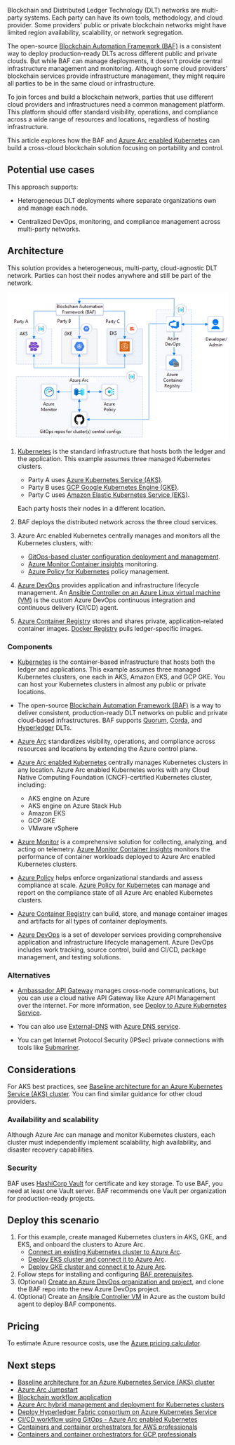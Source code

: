 Blockchain and Distributed Ledger Technology (DLT) networks are multi-party systems. Each party can have its own tools, methodology, and cloud provider. Some providers' public or private blockchain networks might have limited region availability, scalability, or network segregation.

The open-source [Blockchain Automation Framework (BAF)](https://blockchain-automation-framework.readthedocs.io/) is a consistent way to deploy production-ready DLTs across different public and private clouds. But while BAF can manage deployments, it doesn't provide central infrastructure management and monitoring. Although some cloud providers' blockchain services provide infrastructure management, they might require all parties to be in the same cloud or infrastructure.

To join forces and build a blockchain network, parties that use different cloud providers and infrastructures need a common management platform. This platform should offer standard visibility, operations, and compliance across a wide range of resources and locations, regardless of hosting infrastructure.

This article explores how the BAF and [Azure Arc enabled Kubernetes](/azure/azure-arc/kubernetes/overview) can build a cross-cloud blockchain solution focusing on portability and control.

## Potential use cases

This approach supports:

- Heterogeneous DLT deployments where separate organizations own and manage each node.

- Centralized DevOps, monitoring, and compliance management across multi-party networks.

## Architecture

This solution provides a heterogeneous, multi-party, cloud-agnostic DLT network. Parties can host their nodes anywhere and still be part of the network.

![Diagram showing a three-party blockchain network with each party using a different cloud provider, managed and monitored through BAF and Azure Arc.](media/multi-cloud-blockchain-network.png)

1. [Kubernetes](https://kubernetes.io/) is the standard infrastructure that hosts both the ledger and the application. This example assumes three managed Kubernetes clusters.
   - Party A uses [Azure Kubernetes Service (AKS)](/azure/aks/intro-kubernetes).
   - Party B uses [GCP Google Kubernetes Engine (GKE)](https://cloud.google.com/kubernetes-engine).
   - Party C uses [Amazon Elastic Kubernetes Service (EKS)](https://aws.amazon.com/eks/).
   
   Each party hosts their nodes in a different location.
   
1. BAF deploys the distributed network across the three cloud services.
   
1. Azure Arc enabled Kubernetes centrally manages and monitors all the Kubernetes clusters, with:
   
   - [GitOps-based cluster configuration deployment and management](/azure/azure-arc/kubernetes/conceptual-configurations).
   - [Azure Monitor Container insights](/azure/azure-monitor/containers/container-insights-analyze) monitoring.
   - [Azure Policy for Kubernetes](/azure/governance/policy/concepts/policy-for-kubernetes) policy management.
   
1. [Azure DevOps](https://dev.azure.com/) provides application and infrastructure lifecycle management. An [Ansible Controller on an Azure Linux virtual machine (VM)](https://azuredevopslabs.com/labs/vstsextend/ansible/) is the custom Azure DevOps continuous integration and continuous delivery (CI/CD) agent.
   
1. [Azure Container Registry](https://azure.microsoft.com/services/container-registry/) stores and shares private, application-related container images. [Docker Registry](https://docs.docker.com/registry/) pulls ledger-specific images.

### Components

- [Kubernetes](https://kubernetes.io/) is the container-based infrastructure that hosts both the ledger and applications. This example assumes three managed Kubernetes clusters, one each in AKS, Amazon EKS, and GCP GKE. You can host your Kubernetes clusters in almost any public or private locations.
  
- The open-source [Blockchain Automation Framework (BAF)](https://blockchain-automation-framework.readthedocs.io/) is a way to deliver consistent, production-ready DLT networks on public and private cloud-based infrastructures. BAF supports [Quorum](https://consensys.net/quorum/), [Corda](https://www.corda.net/), and [Hyperledger](https://www.hyperledger.org/) DLTs.
  
- [Azure Arc](https://azure.microsoft.com/services/azure-arc/) standardizes visibility, operations, and compliance across resources and locations by extending the Azure control plane.
  
- [Azure Arc enabled Kubernetes](/azure/azure-arc/kubernetes/overview) centrally manages Kubernetes clusters in any location. Azure Arc enabled Kubernetes works with any Cloud Native Computing Foundation (CNCF)-certified Kubernetes cluster, including:
  
  - AKS engine on Azure
  - AKS engine on Azure Stack Hub
  - Amazon EKS
  - GCP GKE
  - VMware vSphere
  
- [Azure Monitor](https://azure.microsoft.com/services/monitor/) is a comprehensive solution for collecting, analyzing, and acting on telemetry. [Azure Monitor Container insights](/azure/azure-monitor/containers/container-insights-overview) monitors the performance of container workloads deployed to Azure Arc enabled Kubernetes clusters.

- [Azure Policy](https://azure.microsoft.com/services/azure-policy/) helps enforce organizational standards and assess compliance at scale. [Azure Policy for Kubernetes](/azure/governance/policy/concepts/policy-for-kubernetes) can manage and report on the compliance state of all Azure Arc enabled Kubernetes clusters.
  
- [Azure Container Registry](https://azure.microsoft.com/services/container-registry/) can build, store, and manage container images and artifacts for all types of container deployments.
  
- [Azure DevOps](https://azure.microsoft.com/services/devops/) is a set of developer services providing comprehensive application and infrastructure lifecycle management. Azure DevOps includes work tracking, source control, build and CI/CD, package management, and testing solutions.

### Alternatives

- [Ambassador API Gateway](https://www.getambassador.io/products/api-gateway/) manages cross-node communications, but you can use a cloud native API Gateway like Azure API Management over the internet. For more information, see [Deploy to Azure Kubernetes Service](/azure/api-management/how-to-deploy-self-hosted-gateway-azure-kubernetes-service).
  
-  You can also use [External-DNS](https://github.com/kubernetes-sigs/external-dns) with [Azure DNS service](https://azure.microsoft.com/services/dns).
  
- You can get Internet Protocol Security (IPSec) private connections with tools like [Submariner](https://submariner.io/).

## Considerations

For AKS best practices, see [Baseline architecture for an Azure Kubernetes Service (AKS) cluster](/azure/architecture/reference-architectures/containers/aks/secure-baseline-aks). You can find similar guidance for other cloud providers.

### Availability and scalability

Although Azure Arc can manage and monitor Kubernetes clusters, each cluster must independently implement scalability, high availability, and disaster recovery capabilities.

### Security

BAF uses [HashiCorp Vault](https://www.hashicorp.com/products/vault) for certificate and key storage. To use BAF, you need at least one Vault server. BAF recommends one Vault per organization for production-ready projects.

## Deploy this scenario

1. For this example, create managed Kubernetes clusters in AKS, GKE, and EKS, and onboard the clusters to Azure Arc.
   - [Connect an existing Kubernetes cluster to Azure Arc](https://azurearcjumpstart.io/azure_arc_jumpstart/azure_arc_k8s/general/onboard_k8s/).
   - [Deploy EKS cluster and connect it to Azure Arc](https://azurearcjumpstart.io/azure_arc_jumpstart/azure_arc_k8s/eks/eks_terraform/).
   - [Deploy GKE cluster and connect it to Azure Arc](https://azurearcjumpstart.io/azure_arc_jumpstart/azure_arc_k8s/gke/gke_terraform/).
1.  Follow steps for installing and configuring [BAF prerequisites](https://blockchain-automation-framework.readthedocs.io/en/latest/prerequisites.html).
1.  (Optional) [Create an Azure DevOps organization and project](/azure/devops/organizations/accounts/create-organization), and clone the BAF repo into the new Azure DevOps project.
1.  (Optional) Create an [Ansible Controller VM](https://azuredevopslabs.com/labs/vstsextend/ansible/) in Azure as the custom build agent to deploy BAF components.

## Pricing

To estimate Azure resource costs, use the [Azure pricing calculator](https://azure.microsoft.com/pricing/calculator/).

## Next steps

- [Baseline architecture for an Azure Kubernetes Service (AKS) cluster](/azure/architecture/reference-architectures/containers/aks/secure-baseline-aks)
- [Azure Arc Jumpstart](https://azurearcjumpstart.io/)
- [Blockchain workflow application](/azure/architecture/solution-ideas/articles/blockchain-workflow-application)
- [Azure Arc hybrid management and deployment for Kubernetes clusters](/azure/architecture/hybrid/arc-hybrid-kubernetes)
- [Deploy Hyperledger Fabric consortium on Azure Kubernetes Service](/azure/blockchain/templates/hyperledger-fabric-consortium-azure-kubernetes-service)
- [CI/CD workflow using GitOps - Azure Arc enabled Kubernetes](/azure/azure-arc/kubernetes/conceptual-gitops-ci-cd)
- [Containers and container orchestrators for AWS professionals](/azure/architecture/aws-professional/compute#containers-and-container-orchestrators)
- [Containers and container orchestrators for GCP professionals](/azure/architecture/gcp-professional/services#containers-and-container-orchestrators)

